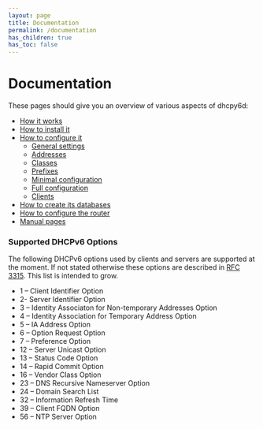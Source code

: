 ```yaml
---
layout: page
title: Documentation
permalink: /documentation
has_children: true
has_toc: false
---
```


# Documentation

These pages should give you an overview of various aspects of dhcpy6d:

- [How it works](/documentation/function "Function")
- [How to install it](/documentation/installation "Installation")
- [How to configure it](https://dhcpy6d.ifw-dresden.de/documentation/config/ "Configuration")
    - [General settings](https://dhcpy6d.ifw-dresden.de/documentation/config/general/ "General")
    - [Addresses](https://dhcpy6d.ifw-dresden.de/documentation/config/addresses/ "Addresses")
    - [Classes](https://dhcpy6d.ifw-dresden.de/documentation/config/classes/ "Classes")
    - [Prefixes](https://dhcpy6d.ifw-dresden.de/documentation/config/prefixes/)
    - [Minimal configuration](https://dhcpy6d.ifw-dresden.de/documentation/config/minimal/ "Minimal")
    - [Full configuration](https://dhcpy6d.ifw-dresden.de/documentation/config/full/ "Full")
    - [Clients](https://dhcpy6d.ifw-dresden.de/documentation/config/client/ "Clients")
- [How to create its databases](https://dhcpy6d.ifw-dresden.de/documentation/sql/ "SQL")
- [How to configure the router](https://dhcpy6d.ifw-dresden.de/documentation/router-configuration/ "Router configuration")
- [Manual pages](https://dhcpy6d.ifw-dresden.de/documentation/manpages/ "Manpages")

### Supported DHCPv6 Options

The following DHCPv6 options used by clients and servers are supported at the moment. If not stated otherwise these options are described in [RFC 3315](http://tools.ietf.org/html/rfc3315). This list is intended to grow.

- 1 – Client Identifier Option
- 2- Server Identifier Option
- 3 – Identity Associaton for Non-temporary Addresses Option
- 4 – Identity Association for Temporary Address Option
- 5 – IA Address Option
- 6 – Option Request Option
- 7 – Preference Option
- 12 – Server Unicast Option
- 13 – Status Code Option
- 14 – Rapid Commit Option
- 16 – Vendor Class Option
- 23 – DNS Recursive Nameserver Option
- 24 – Domain Search List
- 32 – Information Refresh Time
- 39 – Client FQDN Option
- 56 – NTP Server Option